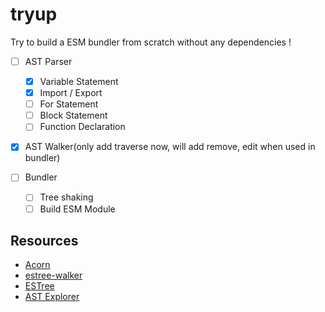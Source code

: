 # tryup

Try to build a ESM bundler from scratch without any dependencies !

- [ ] AST Parser  
    - [x] Variable Statement
    - [x] Import / Export 
    - [ ] For Statement
    - [ ] Block Statement
    - [ ] Function Declaration

- [x] AST Walker(only add traverse now, will add remove, edit when used in bundler)

- [ ] Bundler
    - [ ] Tree shaking
    - [ ] Build ESM Module

## Resources

- [Acorn](https://github.com/acornjs/acorn)
- [estree-walker](https://github.com/mysteryven/estree-walker)  
- [ESTree](https://github.com/estree/estree/blob/master/es2015.md#importdeclaration)
- [AST Explorer](https://astexplorer.net/)




